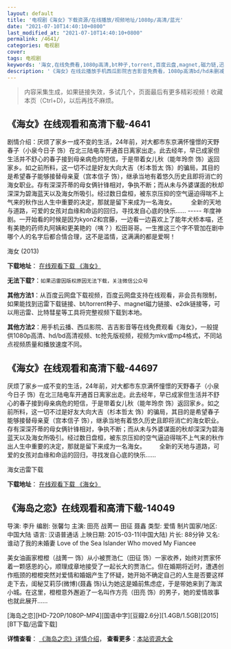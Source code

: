 ```yaml
---
layout: default
title: '电视剧《海女》下载资源/在线播放/视频地址/1080p/高清/蓝光'
date: "2021-07-10T14:40:10+0800"
last_modified_at: "2021-07-10T14:40:10+0800"
permalink: /4641/
categories: 电视剧
cover:
tags: 电视剧
keywords: '海女,在线免费看,1080p高清,bt种子,torrent,百度云盘,magnet,磁力链,迅雷下载资源'
description: '《海女》在线云播放手机西瓜影院吉吉影音免费看，1080p高清bd/hd未删减完整版和tc抢先枪版，mkv/mp4格式，附带bt/torrent种子、magnet/磁力链、百度云盘、网盘资源迅雷下载链接'
---
```


>内容采集生成，如果链接失效，多试几个，页面最后有更多精彩视频！收藏本页（Ctrl+D)，以后再找不麻烦。


## 《海女》在线观看和高清下载-4641

剧情介绍：厌烦了家乡一成不变的生活，24年前，对大都市东京满怀憧憬的天野春子（小泉今日子 饰）在北三陆电车开通首日离家出走。此去经年，早已成家但生活并不舒心的春子接到母亲病危的短信，于是带着女儿秋（能年玲奈 饰）返回家乡。如之前所料，这一切不过是好友大向大吉（杉本哲太 饰）的骗局，其目的是希望春子能够接替母亲夏（宫本信子 饰），继承当地有着悠久历史且即将消亡的海女职业。存有深深芥蒂的母女俩针锋相对，争执不断；而从未与外婆谋面的秋却深深为碧海蓝天以及海女所吸引。经过数日盘桓，被东京压抑的空气逼迫得喘不上气来的秋作出人生中重要的决定，那就是留下来成为一名海女。  　　全新的天地与道路，可爱的女孩对血缘和命运的回归，寻找发自心底的快乐…… ----- 年度神剧。一开始看的时候是因为kyon2和宫藤，一边看一边喜欢上了能年犬桥本喵，还有美艳的药师丸阿姨和更美艳的（咦？）松田哥哥。一生推这三个字不管加在剧中哪个人的名字后都合情合理，这不是滥情，这满满的都是爱啊！


海女 (2013)

**下载地址**： [在线观看下载 《海女》](https://www.btbtdy.me/btdy/dy1691.html) 


**无法下载?**：`如果迅雷因版权原因无法下载，关注微信公众号 `

**其他方法1**：从百度云网盘下载视频，百度云网盘支持在线观看，非会员有限制，如果能找到迅雷下载链接、bt/torrent种子、magnet磁力链接、e2dk链接等，可以用迅雷、比特彗星等工具将完整视频下载到本地。

**其他方法2**：用手机云播、西瓜影院、吉吉影音等在线免费观看《海女》，一般提供1080p高清、hd/bd高清视频、tc抢先版视频，视频为mkv或mp4格式，不同站点视频质量和播放速度不同。


## 《海女》在线观看和高清下载-44697

厌烦了家乡一成不变的生活，24年前，对大都市东京满怀憧憬的天野春子（小泉今日子 饰）在北三陆电车开通首日离家出走。此去经年，早已成家但生活并不舒心的春子接到母亲病危的短信，于是带着女儿秋（能年玲奈 饰）返回家乡。如之前所料，这一切不过是好友大向大吉（杉本哲太 饰）的骗局，其目的是希望春子能够接替母亲夏（宫本信子 饰），继承当地有着悠久历史且即将消亡的海女职业。存有深深芥蒂的母女俩针锋相对，争执不断；而从未与外婆谋面的秋却深深为碧海蓝天以及海女所吸引。经过数日盘桓，被东京压抑的空气逼迫得喘不上气来的秋作出人生中重要的决定，那就是留下来成为一名海女。 　　全新的天地与道路，可爱的女孩对血缘和命运的回归，寻找发自心底的快乐&hellip;…


海女迅雷下载

**下载地址**： [在线观看下载 《海女》](https://www.993dy.com//vod-detail-id-7287.html) 


## 《海岛之恋》在线观看和高清下载-14049

导演: 李升 编剧: 张馨匀 主演: 田亮 战菁一 田征 聂鑫 类型: 爱情 制片国家/地区: 中国大陆 语言: 汉语普通话 上映日期: 2015-03-11(中国大陆) 片长: 88分钟 又名: 谁动了我的未婚妻 Love of the Sea Islander Who moved My Fiancee

美女油画家橙橙（战菁一 饰）从小被贾浩仁（田征 饰）一家收养，始终对贾家怀着一颗感恩的心，顺理成章地接受了一起长大的贾浩仁。但在婚期将近时，遭遇创作瓶颈的橙橙突然对爱情和婚姻产生了怀疑，她开始不确定自己的人生是否要这样走下去，闺秘艾莉莎(微博)(聂鑫 饰)认为她这是婚前焦虑症，于是带她来到了海滨小城。在这里，橙橙意外邂逅了一名叫作方亮（田亮 饰）的男子，她的爱情故事也就此展开……


[海岛之恋][HD-720P/1080P-MP4][国语中字][豆瓣2.6分][1.4GB/1.5GB][2015][BT下载/迅雷下载]

**详情查看**： [《海岛之恋》详情介绍](/movie/14049/)， **查看更多**：[本站资源大全](/movie/t/all/)

